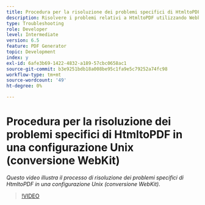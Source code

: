 ```yaml
---
title: Procedura per la risoluzione dei problemi specifici di HtmltoPDF in una configurazione Unix (conversione WebKit)
description: Risolvere i problemi relativi a HtmltoPDF utilizzando Webkit su UNIX Setup.
type: Troubleshooting
role: Developer
level: Intermediate
version: 6.5
feature: PDF Generator
topic: Development
index: y
exl-id: 6afe3b69-1422-4832-a189-57cbc0658ac1
source-git-commit: b3e9251bdb18a008be95c1fa9e5c79252a74fc98
workflow-type: tm+mt
source-wordcount: '49'
ht-degree: 0%

---
```


# Procedura per la risoluzione dei problemi specifici di HtmltoPDF in una configurazione Unix (conversione WebKit)

*Questo video illustra il processo di risoluzione dei problemi specifici di HtmltoPDF in una configurazione Unix (conversione WebKit).*

>[!VIDEO](https://video.tv.adobe.com/v/335548?quality=12&learn=on)
